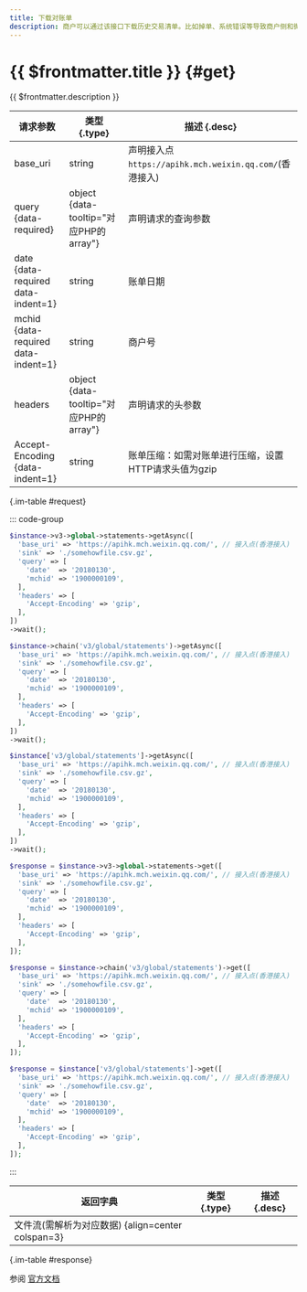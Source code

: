 ```yaml
---
title: 下载对账单
description: 商户可以通过该接口下载历史交易清单。比如掉单、系统错误等导致商户侧和微信侧数据不一致，通过对账单核对后可校正支付状态。
---
```


# {{ $frontmatter.title }} {#get}

{{ $frontmatter.description }}

| 请求参数 | 类型 {.type} | 描述 {.desc}
| --- | --- | ---
| base_uri | string | 声明接入点`https://apihk.mch.weixin.qq.com/`(香港接入)
| query {data-required} | object {data-tooltip="对应PHP的array"} | 声明请求的查询参数
| date {data-required data-indent=1} | string | 账单日期
| mchid {data-required data-indent=1} | string | 商户号
| headers | object {data-tooltip="对应PHP的array"} | 声明请求的头参数
| Accept-Encoding {data-indent=1} | string | 账单压缩：如需对账单进行压缩，设置HTTP请求头值为gzip

{.im-table #request}

::: code-group

```php [异步纯链式]
$instance->v3->global->statements->getAsync([
  'base_uri' => 'https://apihk.mch.weixin.qq.com/', // 接入点(香港接入)
  'sink' => './somehowfile.csv.gz',
  'query' => [
    'date'  => '20180130',
    'mchid' => '1900000109',
  ],
  'headers' => [
    'Accept-Encoding' => 'gzip',
  ],
])
->wait();
```

```php [异步声明式]
$instance->chain('v3/global/statements')->getAsync([
  'base_uri' => 'https://apihk.mch.weixin.qq.com/', // 接入点(香港接入)
  'sink' => './somehowfile.csv.gz',
  'query' => [
    'date'  => '20180130',
    'mchid' => '1900000109',
  ],
  'headers' => [
    'Accept-Encoding' => 'gzip',
  ],
])
->wait();
```

```php [异步属性式]
$instance['v3/global/statements']->getAsync([
  'base_uri' => 'https://apihk.mch.weixin.qq.com/', // 接入点(香港接入)
  'sink' => './somehowfile.csv.gz',
  'query' => [
    'date'  => '20180130',
    'mchid' => '1900000109',
  ],
  'headers' => [
    'Accept-Encoding' => 'gzip',
  ],
])
->wait();
```

```php [同步纯链式]
$response = $instance->v3->global->statements->get([
  'base_uri' => 'https://apihk.mch.weixin.qq.com/', // 接入点(香港接入)
  'sink' => './somehowfile.csv.gz',
  'query' => [
    'date'  => '20180130',
    'mchid' => '1900000109',
  ],
  'headers' => [
    'Accept-Encoding' => 'gzip',
  ],
]);
```

```php [同步声明式]
$response = $instance->chain('v3/global/statements')->get([
  'base_uri' => 'https://apihk.mch.weixin.qq.com/', // 接入点(香港接入)
  'sink' => './somehowfile.csv.gz',
  'query' => [
    'date'  => '20180130',
    'mchid' => '1900000109',
  ],
  'headers' => [
    'Accept-Encoding' => 'gzip',
  ],
]);
```

```php [同步属性式]
$response = $instance['v3/global/statements']->get([
  'base_uri' => 'https://apihk.mch.weixin.qq.com/', // 接入点(香港接入)
  'sink' => './somehowfile.csv.gz',
  'query' => [
    'date'  => '20180130',
    'mchid' => '1900000109',
  ],
  'headers' => [
    'Accept-Encoding' => 'gzip',
  ],
]);
```

:::

| 返回字典 | 类型 {.type} | 描述 {.desc}
| --- | --- | ---
| 文件流(需解析为对应数据) {align=center colspan=3}

{.im-table #response}

参阅 [官方文档](https://pay.weixin.qq.com/wiki/doc/api_external/ch/apis/chapter3_1_6.shtml)
